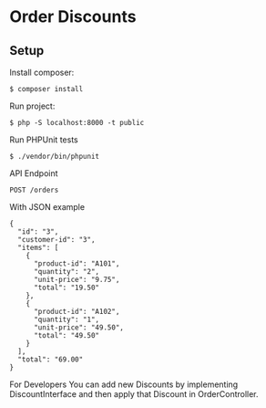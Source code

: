 # Order Discounts

## Setup

Install composer:
```shell
$ composer install
```

Run project:
```shell
$ php -S localhost:8000 -t public 
```
Run PHPUnit tests
```shell
$ ./vendor/bin/phpunit
```

API Endpoint
```shell
POST /orders
```

With JSON example
```shell
{
  "id": "3",
  "customer-id": "3",
  "items": [
    {
      "product-id": "A101",
      "quantity": "2",
      "unit-price": "9.75",
      "total": "19.50"
    },
    {
      "product-id": "A102",
      "quantity": "1",
      "unit-price": "49.50",
      "total": "49.50"
    }
  ],
  "total": "69.00"
}
```

For Developers
You can add new Discounts by implementing DiscountInterface and then apply that Discount in OrderController.